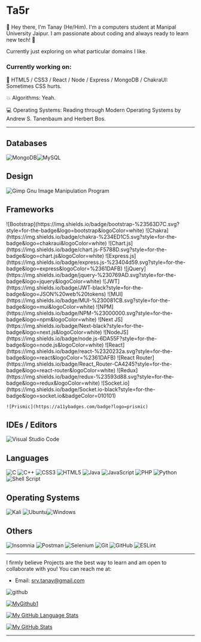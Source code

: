 # Ta5r

:wave: Hey there, I'm Tanay (He/Him). I'm a computers student at Manipal University Jaipur. I am passionate about coding and always ready to learn new tech! :robot:

Currently just exploring on what particular domains I like.

### Currently working on:

:floppy_disk: HTML5 / CSS3 / React / Node / Express / MongoDB / ChakraUI: Sometimes CSS hurts.

<!-- :cloud: Cloud: Scale on all sides. -->

:boom: Algorithms: Yeah.

:computer: Operating Systems: Reading through Modern Operating Systems by Andrew S. Tanenbaum and Herbert Bos.

---

## Databases
![MongoDB](https://img.shields.io/badge/MongoDB-%234ea94b.svg?style=for-the-badge&logo=mongodb&logoColor=white)![MySQL](https://img.shields.io/badge/mysql-%2300f.svg?style=for-the-badge&logo=mysql&logoColor=white)<!--![Redis](https://img.shields.io/badge/redis-%23DD0031.svg?style=for-the-badge&logo=redis&logoColor=white)-->

## Design
![Gimp Gnu Image Manipulation Program](https://img.shields.io/badge/Gimp-657D8B?style=for-the-badge&logo=gimp&logoColor=FFFFFF)

## Frameworks
<!-- ![Apollo-GraphQL](https://img.shields.io/badge/-ApolloGraphQL-311C87?style=for-the-badge&logo=apollo-graphql)-->	![Bootstrap](https://img.shields.io/badge/bootstrap-%23563D7C.svg?style=for-the-badge&logo=bootstrap&logoColor=white)	![Chakra](https://img.shields.io/badge/chakra-%234ED1C5.svg?style=for-the-badge&logo=chakraui&logoColor=white)	![Chart.js](https://img.shields.io/badge/chart.js-F5788D.svg?style=for-the-badge&logo=chart.js&logoColor=white)	![Express.js](https://img.shields.io/badge/express.js-%23404d59.svg?style=for-the-badge&logo=express&logoColor=%2361DAFB)	![jQuery](https://img.shields.io/badge/jquery-%230769AD.svg?style=for-the-badge&logo=jquery&logoColor=white)	![JWT](https://img.shields.io/badge/JWT-black?style=for-the-badge&logo=JSON%20web%20tokens)	![MUI](https://img.shields.io/badge/MUI-%230081CB.svg?style=for-the-badge&logo=mui&logoColor=white)	![NPM](https://img.shields.io/badge/NPM-%23000000.svg?style=for-the-badge&logo=npm&logoColor=white)	![Next JS](https://img.shields.io/badge/Next-black?style=for-the-badge&logo=next.js&logoColor=white)	![NodeJS](https://img.shields.io/badge/node.js-6DA55F?style=for-the-badge&logo=node.js&logoColor=white)	![React](https://img.shields.io/badge/react-%2320232a.svg?style=for-the-badge&logo=react&logoColor=%2361DAFB)	![React Router](https://img.shields.io/badge/React_Router-CA4245?style=for-the-badge&logo=react-router&logoColor=white)	![Redux](https://img.shields.io/badge/redux-%23593d88.svg?style=for-the-badge&logo=redux&logoColor=white)	![Socket.io](https://img.shields.io/badge/Socket.io-black?style=for-the-badge&logo=socket.io&badgeColor=010101)

<!--## Hosting
![Netlify](https://img.shields.io/badge/netlify-%23000000.svg?style=for-the-badge&logo=netlify&logoColor=#00C7B7)	![Heroku](https://img.shields.io/badge/heroku-%23430098.svg?style=for-the-badge&logo=heroku&logoColor=white)-->
	![Prismic](https://a11ybadges.com/badge?logo=prismic)


## IDEs / Editors
![Visual Studio Code](https://img.shields.io/badge/Visual%20Studio%20Code-0078d7.svg?style=for-the-badge&logo=visual-studio-code&logoColor=white)

## Languages

![C](https://img.shields.io/badge/c-%2300599C.svg?style=for-the-badge&logo=c&logoColor=white)	![C++](https://img.shields.io/badge/c++-%2300599C.svg?style=for-the-badge&logo=c%2B%2B&logoColor=white)	![CSS3](https://img.shields.io/badge/css3-%231572B6.svg?style=for-the-badge&logo=css3&logoColor=white)<!--![GraphQL](https://img.shields.io/badge/-GraphQL-E10098?style=for-the-badge&logo=graphql&logoColor=white)-->	![HTML5](https://img.shields.io/badge/html5-%23E34F26.svg?style=for-the-badge&logo=html5&logoColor=white)	![Java](https://img.shields.io/badge/java-%23ED8B00.svg?style=for-the-badge&logo=java&logoColor=white)	![JavaScript](https://img.shields.io/badge/javascript-%23323330.svg?style=for-the-badge&logo=javascript&logoColor=%23F7DF1E)	![PHP](https://img.shields.io/badge/php-%23777BB4.svg?style=for-the-badge&logo=php&logoColor=white)	![Python](https://img.shields.io/badge/python-3670A0?style=for-the-badge&logo=python&logoColor=ffdd54)	![Shell Script](https://img.shields.io/badge/shell_script-%23121011.svg?style=for-the-badge&logo=gnu-bash&logoColor=white)	<!--![Solidity](https://img.shields.io/badge/Solidity-%23363636.svg?style=for-the-badge&logo=solidity&logoColor=white)-->

## Operating Systems

![Kali](https://img.shields.io/badge/Kali-268BEE?style=for-the-badge&logo=kalilinux&logoColor=white)	![Ubuntu](https://img.shields.io/badge/Ubuntu-E95420?style=for-the-badge&logo=ubuntu&logoColor=white)![Windows](https://img.shields.io/badge/Windows-0078D6?style=for-the-badge&logo=windows&logoColor=white)


## Others
![Insomnia](https://img.shields.io/badge/Insomnia-black?style=for-the-badge&logo=insomnia&logoColor=5849BE)	![Postman](https://img.shields.io/badge/Postman-FF6C37?style=for-the-badge&logo=postman&logoColor=white)	![Selenium](https://img.shields.io/badge/-selenium-%43B02A?style=for-the-badge&logo=selenium&logoColor=white)	![Git](https://img.shields.io/badge/git-%23F05033.svg?style=for-the-badge&logo=git&logoColor=white)	![GitHub](https://img.shields.io/badge/github-%23121011.svg?style=for-the-badge&logo=github&logoColor=white)	![ESLint](https://img.shields.io/badge/ESLint-4B3263?style=for-the-badge&logo=eslint&logoColor=white)



---
I firmly believe Projects are the best way to learn and am open to collaborate with you!
You can reach me at:
- Email: srv.tanay@gmail.com
<!-- - Twitter: https://twitter.com/d1vshar -->
<!-- - Discord: d1vshar#0302 -->

<!--![<Badge Name>](https://img.shields.io/badge/<Badge Text>-<Background Color>?style=for-the-badge&logo=<Icon Name>&logoColor=<Logo Color>)-->
![github](https://img.shields.io/badge/GitHub-000000?style=for-the-badge&logo=GitHub&logoColor=white)

<!--
**l0llygag/l0llygag** is a ✨ _special_ ✨ repository because its `README.md` (this file) appears on your GitHub profile.

Here are some ideas to get you started:

- 🔭 I’m currently working on ...
- 🌱 I’m currently learning ...
- 👯 I’m looking to collaborate on ...
- 🤔 I’m looking for help with ...
- 💬 Ask me about ...
- 📫 How to reach me: ...
- 😄 Pronouns: ...
- ⚡ Fun fact: ...
-->



[![MyGithub1](https://github-readme-streak-stats.herokuapp.com/?user=Ta5r&theme=dark)]()

[![My GitHub Language Stats](https://github-readme-stats.vercel.app/api/top-langs/?username=Ta5r&langs_count=5&theme=tokyonight)]()

[![My GitHub Stats](https://github-readme-stats.vercel.app/api/?username=Ta5r&count_private=true&theme=tokyonight&showicons=true)]()
<hr>
 
